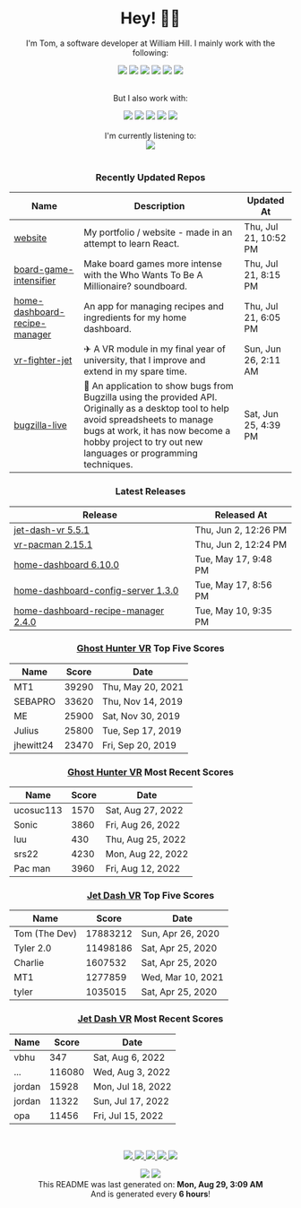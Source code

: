 <div align='center'>
  <h1>Hey! 👋🏻 </h1>
</div>

<div align='center'>
    <p>I'm Tom, a software developer at William Hill. I mainly work with the following:</p>
    <img src="https://img.shields.io/badge/Java-ED8B00?style=for-the-badge&logo=java&logoColor=white"/>
    <img src="https://img.shields.io/badge/JavaScript-323330?style=for-the-badge&logo=javascript&logoColor=F7DF1E" />
    <img src="https://img.shields.io/badge/Jest-C21325?style=for-the-badge&logo=jest&logoColor=white"/>
    <img src="https://img.shields.io/badge/Node.js-339933?style=for-the-badge&logo=nodedotjs&logoColor=white"/>
    <img src="https://img.shields.io/badge/React-20232A?style=for-the-badge&logo=react&logoColor=61DAFB" />
    <img src="https://img.shields.io/badge/storybook-FF4785?style=for-the-badge&logo=storybook&logoColor=white"/>
    <br></br>
    <p>But I also work with:</p>
    <img src="https://img.shields.io/badge/Amazon_AWS-FF9900?style=for-the-badge&logo=amazonaws&logoColor=white"/>
    <img src="https://img.shields.io/badge/Docker-2CA5E0?style=for-the-badge&logo=docker&logoColor=white"/>
    <img src="https://img.shields.io/badge/Python-3776AB?style=for-the-badge&logo=python&logoColor=white"/>
    <img src="https://img.shields.io/badge/Sass-CC6699?style=for-the-badge&logo=sass&logoColor=white"/>
    <img src="https://img.shields.io/badge/Unity-100000?style=for-the-badge&logo=unity&logoColor=white"/>
</div>

<br/>

<div align='center'>
I'm currently listening to: <br/><img src="https:&#x2F;&#x2F;spotify-github-profile.vercel.app&#x2F;api&#x2F;view?uid&#x3D;6uewucrtqgm5qi9s7vafweivn&amp;cover_image&#x3D;true&amp;theme&#x3D;natemoo-re"/>
</div>

<br/>

<div align='center'>

### Recently Updated Repos
| Name | Description | Updated At |
| ---- | ----------- | ---------- |
| [website](https:&#x2F;&#x2F;github.com&#x2F;iamtomhewitt&#x2F;website) | My portfolio &#x2F; website - made in an attempt to learn React. | Thu, Jul 21, 10:52 PM |
| [board-game-intensifier](https:&#x2F;&#x2F;github.com&#x2F;iamtomhewitt&#x2F;board-game-intensifier) | Make board games more intense with the Who Wants To Be A Millionaire? soundboard. | Thu, Jul 21, 8:15 PM |
| [home-dashboard-recipe-manager](https:&#x2F;&#x2F;github.com&#x2F;iamtomhewitt&#x2F;home-dashboard-recipe-manager) | An app for managing recipes and ingredients for my home dashboard. | Thu, Jul 21, 6:05 PM |
| [vr-fighter-jet](https:&#x2F;&#x2F;github.com&#x2F;iamtomhewitt&#x2F;vr-fighter-jet) | ✈ A VR module in my final year of university, that I improve and extend in my spare time. | Sun, Jun 26, 2:11 AM |
| [bugzilla-live](https:&#x2F;&#x2F;github.com&#x2F;iamtomhewitt&#x2F;bugzilla-live) | 🐛 An application to show bugs from Bugzilla using the provided API. Originally as a desktop tool to help avoid spreadsheets to manage bugs at work, it has now become a hobby project to try out new languages or programming techniques. | Sat, Jun 25, 4:39 PM |

### Latest Releases
| Release | Released At |
| ------- | ----------- |
| [jet-dash-vr 5.5.1](https:&#x2F;&#x2F;github.com&#x2F;iamtomhewitt&#x2F;jet-dash-vr&#x2F;releases&#x2F;tag&#x2F;5.5.1) | Thu, Jun 2, 12:26 PM | 
| [vr-pacman 2.15.1](https:&#x2F;&#x2F;github.com&#x2F;iamtomhewitt&#x2F;vr-pacman&#x2F;releases&#x2F;tag&#x2F;2.15.1) | Thu, Jun 2, 12:24 PM | 
| [home-dashboard 6.10.0](https:&#x2F;&#x2F;github.com&#x2F;iamtomhewitt&#x2F;home-dashboard&#x2F;releases&#x2F;tag&#x2F;6.10.0) | Tue, May 17, 9:48 PM | 
| [home-dashboard-config-server 1.3.0](https:&#x2F;&#x2F;github.com&#x2F;iamtomhewitt&#x2F;home-dashboard-config-server&#x2F;releases&#x2F;tag&#x2F;1.3.0) | Tue, May 17, 8:56 PM | 
| [home-dashboard-recipe-manager 2.4.0](https:&#x2F;&#x2F;github.com&#x2F;iamtomhewitt&#x2F;home-dashboard-recipe-manager&#x2F;releases&#x2F;tag&#x2F;2.4.0) | Tue, May 10, 9:35 PM | 

### [Ghost Hunter VR](https://play.google.com/store/apps/details?id=com.SwivelChairGames.VRPacman) Top Five Scores
| Name | Score | Date |
| ---- | ----------- | ---------- |
| MT1 | 39290 | Thu, May 20, 2021 |
| SEBAPRO | 33620 | Thu, Nov 14, 2019 |
| ME | 25900 | Sat, Nov 30, 2019 |
| Julius | 25800 | Tue, Sep 17, 2019 |
| jhewitt24 | 23470 | Fri, Sep 20, 2019 |

### [Ghost Hunter VR](https://play.google.com/store/apps/details?id=com.SwivelChairGames.VRPacman) Most Recent Scores
| Name | Score | Date |
| ---- | ----------- | ---------- |
| ucosuc113 | 1570 | Sat, Aug 27, 2022 |
| Sonic | 3860 | Fri, Aug 26, 2022 |
| luu | 430 | Thu, Aug 25, 2022 |
| srs22 | 4230 | Mon, Aug 22, 2022 |
| Pac man | 3960 | Fri, Aug 12, 2022 |

### [Jet Dash VR](https://play.google.com/store/apps/details?id=com.BlueRobotGames.JetDashVR&hl=en_GB&gl=US) Top Five Scores
| Name | Score | Date |
| ---- | ----------- | ---------- |
| Tom (The Dev) | 17883212 | Sun, Apr 26, 2020 |
| Tyler 2.0 | 11498186 | Sat, Apr 25, 2020 |
| Charlie | 1607532 | Sat, Apr 25, 2020 |
| MT1 | 1277859 | Wed, Mar 10, 2021 |
| tyler | 1035015 | Sat, Apr 25, 2020 |

### [Jet Dash VR](https://play.google.com/store/apps/details?id=com.BlueRobotGames.JetDashVR&hl=en_GB&gl=US) Most Recent Scores
| Name | Score | Date |
| ---- | ----------- | ---------- |
| vbhu | 347 | Sat, Aug 6, 2022 |
| ...  | 116080 | Wed, Aug 3, 2022 |
| jordan | 15928 | Mon, Jul 18, 2022 |
| jordan | 11322 | Sun, Jul 17, 2022 |
| opa | 11456 | Fri, Jul 15, 2022 |

</div>

<p/>
<br/>

<div align='center'>
  <a href="https://www.youtube.com/user/tomhewittification/videos?view_as=subscriber">
    <img src="https://img.shields.io/badge/YouTube-FF0000?style=for-the-badge&logo=youtube&logoColor=white" />
  </a>
  <a href="https://www.instagram.com/iamtomhewitt/">
    <img src="https://img.shields.io/badge/Instagram-E4405F?style=for-the-badge&logo=instagram&logoColor=white" />
  </a>
  <a href="https://www.linkedin.com/in/thomas-hewitt-ab7724a8/">
    <img src="https://img.shields.io/badge/LinkedIn-0077B5?style=for-the-badge&logo=linkedin&logoColor=white" />
  </a>
  <a href="https://iamtomhewitt.github.io/website/#/">
    <img src="https://img.shields.io/badge/website-000000?style=for-the-badge&logo=About.me&logoColor=white" />
  </a>
  <a href="https://stackoverflow.com/users/3002268/tom">
    <img src="https://img.shields.io/badge/reputation-2065-green?style=for-the-badge&logo=stackoverflow" />
  </a>
</div>

<p/>

<div align='center'>
  <img src="https://github.com/iamtomhewitt/iamtomhewitt/actions/workflows/build.yml/badge.svg" />
  <img src="https://visitor-badge.glitch.me/badge?page_id=iamtomhewitt.iamtomhewitt" />
</div>

<div align='center'>
This README was last generated on: <b>Mon, Aug 29, 3:09 AM</b>
<br/>
And is generated every <b>6 hours</b>!
</div>
